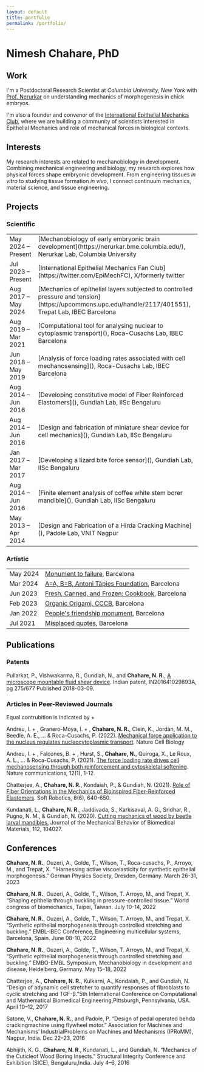 ```yaml
---
layout: default
title: portfolio
permalink: /portfolio/
---
```


# Nimesh Chahare, PhD

## Work

I'm a Postdoctoral Research Scientist at *Columbia University, New York* with [Prof. Nerurkar](https://nerurkar.bme.columbia.edu/) on understanding mechanics of morphogenesis in chick embryos.

I'm also a founder and convenor of the [International Epithelial Mechanics Club](https://twitter.com/EpiMechFC), where we are building a community of scientists interested in Epithelial Mechanics and role of mechanical forces in biological contexts. 

## Interests

My research interests are related to mechanobiology in development.<br>
Combining mechanical engineering and biology, my research explores how physical forces shape embryonic development. From engineering tissues *in vitro* to studying tissue formation *in vivo*, I connect continuum mechanics, material science, and tissue engineering.

## Projects

### Scientific

<table>
  <tr>
    <td>May 2024 – Present</td>
    <td markdown="span">[Mechanobiology of early embryonic brain development](https://nerurkar.bme.columbia.edu/), Nerurkar Lab, Columbia University</td>
  </tr>
  <tr>
    <td>Jul 2023 – Present</td>
    <td markdown="span">[International Epithelial Mechanics Fan Club](https://twitter.com/EpiMechFC), X/formerly twitter</td>
  </tr>
  <tr>
    <td>Aug 2017 – May 2024</td>
    <td markdown="span">[Mechanics of epithelial layers subjected to controlled pressure and tension](https://upcommons.upc.edu/handle/2117/401551), Trepat Lab, IBEC Barcelona</td>
  </tr>
  <tr>
    <td>Aug 2019 – Mar 2021</td>
    <td markdown="span">[Computational tool for analysing nuclear to cytoplasmic transport](), Roca-Cusachs  Lab, IBEC Barcelona</td>
  </tr>
  <tr>
    <td>Jun 2018 – May 2019</td>
    <td markdown="span">[Analysis of force loading rates associated with cell mechanosensing](), Roca-Cusachs Lab, IBEC Barcelona</td>
  </tr>
  <tr>
    <td>Aug 2014 – Jun 2016</td>
    <td markdown="span">[Developing constitutive model of Fiber Reinforced Elastomers](), Gundiah Lab, IISc Bengaluru</td>
  </tr>
  <tr>
    <td>Aug 2014 – Jun 2016</td>
    <td markdown="span">[Design and fabrication of miniature shear device for cell mechanics](), Gundiah Lab, IISc Bengaluru</td>
  </tr>
  <tr>
    <td>Jan 2017 –<br> Mar 2017</td>
    <td markdown="span">[Developing a lizard bite force sensor](), Gundiah Lab, IISc Bengaluru</td>
  </tr>
  <tr>
    <td>Aug 2014 – Jun 2016</td>
    <td markdown="span">[Finite element analysis of coffee white stem borer mandible](), Gundiah Lab, IISc Bengaluru</td>
  </tr>
  <tr>
    <td>May 2013 – Apr 2014</td>
    <td markdown="span">[Design and Fabrication of a Hirda Cracking Machine](), Padole Lab, VNIT Nagpur</td>
  </tr>
</table>


### Artistic

<table>
  <tr>
    <td>May 2024</td>
    <td> <a href="url">Monument to failure</a>, Barcelona </td>
  </tr>
  <tr>
    <td>Mar 2024</td>
    <td><a href="url">A=A, B=B, Antoni Tàpies Foundation</a>, Barcelona</td>
  </tr>
  <tr>
    <td>Jun 2023</td>
    <td><a href="\cookbook">Fresh, Canned, and Frozen: Cookbook</a>, Barcelona</td>
  </tr>
  <tr>
    <td>Feb 2023</td>
    <td><a href="url">Organic Origami, CCCB</a>, Barcelona</td>
  </tr>
  <tr>
    <td>Jan 2022</td>
    <td><a href="url">People's friendship monument</a>, Barcelona</td>
  </tr>
  <tr>
    <td>Jul 2021</td>
    <td><a href="url">Misplaced quotes</a>, Barcelona</td>
  </tr>
</table>


## Publications

### Patents

Pullarkat, P., Vishwakarma, R., Gundiah, N.,  and **Chahare, N. R.**, [A microscope mountable fluid shear device](http://ipindia.gov.in/writereaddata/Portal/IPOJournal/1_2591_1/Part-1.pdf). Indian patent, IN201641029893A, pg 275/677 Published 2018-03-09.

### Articles in Peer-Reviewed Journals
Equal contrubition is indicated by +

Andreu, I. + , Granero-Moya, I. + , **Chahare, N. R.**, Clein, K., Jordàn, M. M., Beedle, A. E., ... & Roca-Cusachs, P. (2022). [Mechanical force application to the nucleus regulates nucleocytoplasmic transport](https://www.nature.com/articles/s41556-022-00927-7). Nature Cell Biology

Andreu, I. + , Falcones, B. + , Hurst, S., **Chahare, N.**, Quiroga, X., Le Roux, A. L., ... & Roca-Cusachs, P. (2021). [The force loading rate drives cell mechanosensing through both reinforcement and cytoskeletal softening](https://www.nature.com/articles/s41467-021-24383-3). Nature communications, 12(1), 1-12.

Chatterjee, A., **Chahare, N. R.**, Kondaiah, P., & Gundiah, N. (2021). [Role of Fiber Orientations in the Mechanics of Bioinspired Fiber-Reinforced Elastomers](https://www.liebertpub.com/doi/10.1089/soro.2019.0191). Soft Robotics, 8(6), 640-650.

Kundanati, L., **Chahare, N. R.**, Jaddivada, S., Karkisaval, A. G., Sridhar, R., Pugno, N. M., & Gundiah, N. (2020). [Cutting mechanics of wood by beetle larval mandibles.](https://doi.org/10.1016/j.jmbbm.2020.104027) Journal of the Mechanical Behavior of Biomedical Materials, 112, 104027.


## Conferences

**Chahare, N. R.**, Ouzeri, A., Golde, T., Wilson, T., Roca-cusachs, P., Arroyo, M., and Trepat, X. “ Harnessing active viscoelasticity for synthetic epithelial morphogenesis.” German Physics Society, Dresden, Germany. March 26-31, 2023

**Chahare, N. R.**, Ouzeri, A., Golde, T., Wilson, T. Arroyo, M., and Trepat, X. “Shaping epithelia through buckling in pressure-controlled tissue.” World congress of biomechanics, Taipei, Taiwan. July 10-14, 2022 

**Chahare, N. R.**, Ouzeri, A., Golde, T., Wilson, T. Arroyo, M., and Trepat, X. “Synthetic epithelial morphogenesis through controlled stretching and buckling.” EMBL-IBEC Conference, Engineering multicellular systems, Barcelona, Spain. June 08-10, 2022 

**Chahare, N. R.**, Ouzeri, A., Golde, T., Wilson, T. Arroyo, M., and Trepat, X. “Synthetic epithelial morphogenesis through controlled stretching and buckling.” EMBO-EMBL Symposium, Mechanobiology in development and disease, Heidelberg, Germany. May 15–18, 2022 

Chatterjee, A., **Chahare, N. R.**, Kulkarni, A., Kondaiah, P., and Gundiah, N. “Design of adynamic cell stretcher to quantify responses of fibroblasts to cyclic stretching and TGF-β.”5th International Conference on Computational and Mathematical Biomedical Engineering,Pittsburgh, Pennsylvania, USA. April 10–12, 2017

Satone, V., **Chahare, N. R.**, and Padole, P. “Design of pedal operated behda crackingmachine using flywheel motor.” Association for Machines and Mechanisms’ IndustrialProblems on Machines and Mechanisms (IPRoMM), Nagpur, India. Dec 22–23, 2016

Abhijith, K. G., **Chahare, N. R**., Kundanati, L., and Gundiah, N. “Mechanics of the Cuticleof Wood Boring Insects.” Structural Integrity Conference and Exhibition (SICE), Bengaluru,India. July 4–6, 2016



